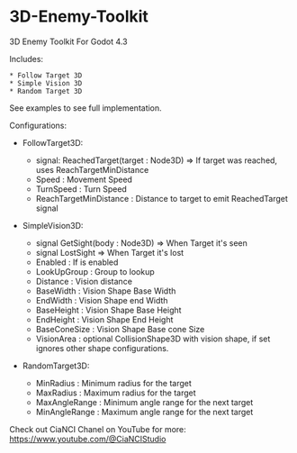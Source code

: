# 3D-Enemy-Toolkit

3D Enemy Toolkit For Godot 4.3

Includes:
	
	* Follow Target 3D
	* Simple Vision 3D
	* Random Target 3D

See examples to see full implementation.	

Configurations:

* FollowTarget3D:
	* signal: ReachedTarget(target : Node3D) => If target was reached, uses ReachTargetMinDistance	
	* Speed : Movement Speed
	* TurnSpeed : Turn Speed
	* ReachTargetMinDistance : Distance to target to emit ReachedTarget signal

* SimpleVision3D:
	* signal GetSight(body : Node3D) => When Target it's seen 
	* signal LostSight => When Target it's lost 	
	* Enabled : If is enabled
	* LookUpGroup : Group to lookup
	* Distance : Vision distance
	* BaseWidth : Vision Shape Base Width
	* EndWidth : Vision Shape end Width
	* BaseHeight : Vision Shape Base Height
	* EndHeight : Vision Shape End Height
	* BaseConeSize : Vision Shape Base cone Size
	* VisionArea : optional CollisionShape3D with vision shape, if set ignores other shape configurations.

* RandomTarget3D:
	* MinRadius : Minimum radius for the target
	* MaxRadius : Maximum radius for the target
	* MaxAngleRange : Minimum angle range for the next target
	* MinAngleRange : Maximum angle range for the next target
	
Check out CiaNCI Chanel on YouTube for more: https://www.youtube.com/@CiaNCIStudio
